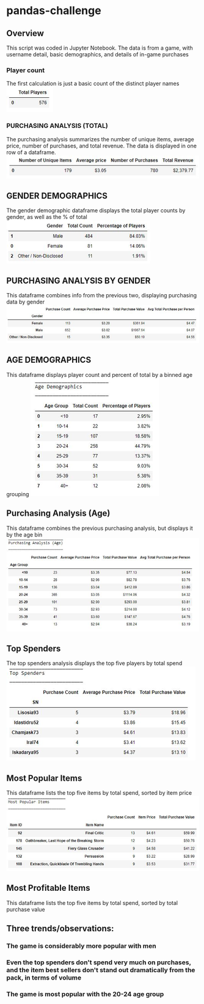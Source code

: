 # pandas-challenge

## Overview
This script was coded in Jupyter Notebook. The data is from a game, with username detail, basic demographics, and details of in-game purchases
 
### Player count
The first calculation is just a basic count of the distinct player names 
![Image1](https://github.com/navistar792/pandas-challenge/blob/main/HeroesOfPymoli/Resources/image1.jpg)

### PURCHASING ANALYSIS (TOTAL)
The purchasing analysis summarizes the number of unique items, average price, number of purchases, and total revenue. The data is displayed in one row of a dataframe.
![Image2](https://github.com/navistar792/pandas-challenge/blob/main/HeroesOfPymoli/Resources/image2.jpg)

## GENDER DEMOGRAPHICS
The gender demographic dataframe displays the total player counts by gender, as well as the % of total
![Image3](https://github.com/navistar792/pandas-challenge/blob/main/HeroesOfPymoli/Resources/image3.jpg)

## PURCHASING ANALYSIS BY GENDER
This dataframe combines info from the previous two, displaying purchasing data by gender
![Image4](https://github.com/navistar792/pandas-challenge/blob/main/HeroesOfPymoli/Resources/image4.jpg)

## AGE DEMOGRAPHICS
This dataframe displays player count and percent of total by a binned age grouping
![Image5](https://github.com/navistar792/pandas-challenge/blob/main/HeroesOfPymoli/Resources/image5.jpg)

## Purchasing Analysis (Age)
This dataframe combines the previous purchasing analysis, but displays it by the age bin
![Image6](https://github.com/navistar792/pandas-challenge/blob/main/HeroesOfPymoli/Resources/image6.jpg)

## Top Spenders
The top spenders analysis displays the top five players by total spend
![Image7](https://github.com/navistar792/pandas-challenge/blob/main/HeroesOfPymoli/Resources/image7.jpg)

## Most Popular Items
This dataframe lists the top five items by total spend, sorted by item price
![Image8](https://github.com/navistar792/pandas-challenge/blob/main/HeroesOfPymoli/Resources/image8.jpg)

## Most Profitable Items
This dataframe lists the top five items by total spend, sorted by total purchase value

## Three trends/observations:
### The game is considerably more popular with men
### Even the top spenders don't spend very much on purchases, and the item best sellers don't stand out dramatically from the pack, in terms of volume
### The game is most popular with the 20-24 age group
